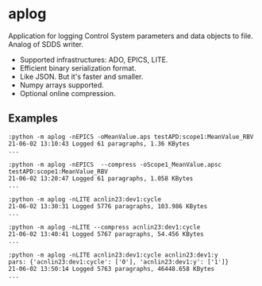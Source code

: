 # aplog
Application for logging Control System parameters and data objects to file. Analog of SDDS writer.

- Supported infrastructures: ADO, EPICS, LITE.
- Efficient binary serialization format.
- Like JSON. But it's faster and smaller.
- Numpy arrays supported.
- Optional online compression.

## Examples

    :python -m aplog -nEPICS -oMeanValue.aps testAPD:scope1:MeanValue_RBV
    21-06-02 13:10:43 Logged 61 paragraphs, 1.36 KBytes
    ...

    :python -m aplog -nEPICS  --compress -oScope1_MeanValue.apsc testAPD:scope1:MeanValue_RBV
    21-06-02 13:20:47 Logged 61 paragraphs, 1.058 KBytes
    ...

    :python -m aplog -nLITE acnlin23:dev1:cycle
    21-06-02 13:30:31 Logged 5776 paragraphs, 103.986 KBytes
    ...

    :python -m aplog -nLITE --compress acnlin23:dev1:cycle
    21-06-02 13:40:41 Logged 5767 paragraphs, 54.456 KBytes
    ...

    :python -m aplog -nLITE acnlin23:dev1:cycle acnlin23:dev1:y
    pars: {'acnlin23:dev1:cycle': ['0'], 'acnlin23:dev1:y': ['1']}
    21-06-02 13:50:14 Logged 5763 paragraphs, 46448.658 KBytes
    ...



